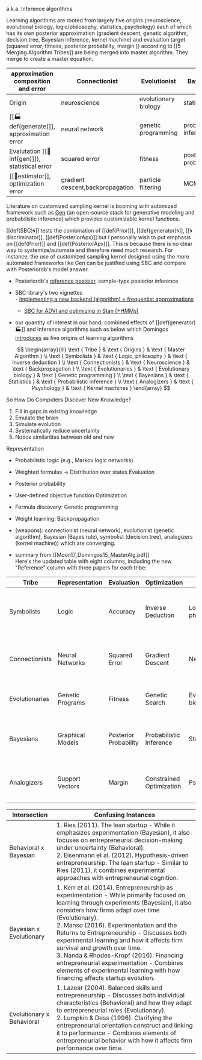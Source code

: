 a.k.a. Inference algorithms

Learning algorithms are rooted from largely five origins (neuroscience, evolutional biology, logic/philosophy, statistics, psychology) each of which has its own posterior approximation (gradient descent, genetic algorithm, decision tree, Bayesian inference, kernel machine) and evaluation target (squared error, fitness, posterior probability, margin  )) according to  [[5 Merging Algorithm Tribes]] are being merged into master algorithm. They merge to create a master equation. 

| approximation composition and error          | Connectionist                    | Evolutionist         | Bayesian                | Analogizer      | symbolist         |
| -------------------------------------------- | -------------------------------- | -------------------- | ----------------------- | --------------- | ----------------- |
| Origin                                       | neuroscience                     | evolutionary biology | statistics              | psychology      | philosophy        |
| [[🏭def(generate)]], approximation error         | neural network                   | genetic programming  | probabilistic inference | kernel machines | inverse deduction |
| Evalutation [[🌲inf(gen)]]), statistical error | squared error                    | fitness              | posterior prob.         | accuracy        |                   |
| [[🎥estimator]], optimization error          | gradient descent,backpropagation | particle filtering   | MCMC                    |                 |                   |

Literature on customized sampling kernel is booming with automized framework such as [Gen](https://www.gen.dev/) (an open-source stack for generative modeling and probabilistic inference) which provides customizable kernel functions. 

[[def(SBC)🌀]] tests the combination of [[def(Prior)]], [[def(generator)🌀]], [[🌀discriminator]], [[def(PosteriorApx)]] but I personally wish to put emphasis on [[def(Prior)]] and [[def(PosteriorApx)]]. This is because there is no clear way to systemize/automate and therefore need much research. For instance, the  use of customized sampling kernel designed using the more automated frameworks like Gen can be justified using SBC and compare with Posteriordb's model answer.
- Posteriordb's [reference posteior](https://github.com/stan-dev/posteriordb#what-is-posteriordb), sample-type posterior inference
- SBC library's two vignettes  
	- [Implementing a new backend (algorithm) + frequentist approximations](https://hyunjimoon.github.io/SBC/articles/implementing_backends.html)  
	- [SBC for ADVI and optimizing in Stan (+HMMs)](https://hyunjimoon.github.io/SBC/articles/computational_algorithm1.html)

- our quantity of interest in our hand; combined effects of [[def(generator)🏭]] and inference algorithms such as below which Domingos [introduces](https://en.wikipedia.org/wiki/The_Master_Algorithm) as five origins of learning algorithms 

$$
\begin{array}{lll}
\text { Tribe } & \text { Origins } & \text { Master Algorithm } \\
\text { Symbolists } & \text { Logic, philosophy } & \text { Inverse deduction } \\
\text { Connectionists } & \text { Neuroscience } & \text { Backpropagation } \\
\text { Evolutionaries } & \text { Evolutionary biology } & \text { Genetic programming } \\
\text { Bayesians } & \text { Statistics } & \text { Probabilistic inference } \\
\text { Analogizers } & \text { Psychology } & \text { Kernel machines }
\end{array}
$$





So How Do Computers Discover New Knowledge?
1. Fill in gaps in existing knowledge
2. Emulate the brain
3. Simulate evolution
4. Systematically reduce uncertainty
5. Notice similarities between old and new

Representation
- Probabilistic logic (e.g., Markov logic networks)
- Weighted formulas $\rightarrow$ Distribution over states
Evaluation
- Posterior probability
- User-defined objective function
Optimization
- Formula discovery: Genetic programming
- Weight learning: Backpropagation


- (weapons): connectionist (neural network), evolutionist (genetic algorithm), Bayesian (Bayes rule), symbolist (decision tree), analogizers (kernel machine)) which are converging.
- summary from  [[Moon17_Domingos15_MasterAlg.pdf]]  
Here's the updated table with eight columns, including the new "Reference" column with three papers for each tribe:

| Tribe          | Representation   | Evaluation            | Optimization             | Origins              | Problem               | Solution                | Scholars                                        | [[alg(master)_ref]]                                               |
| -------------- | ---------------- | --------------------- | ------------------------ | -------------------- | --------------------- | ----------------------- | ----------------------------------------------- | ----------------------------------------------------------------- |
| Symbolists     | Logic            | Accuracy              | Inverse Deduction        | Logic, philosophy    | Knowledge composition | Inverse deduction       | Tom Mitchell; Steve Muggleton; Ross Quinlan     | mitchell1997machine; muggleton1991inductive; quinlan1986induction |
| Connectionists | Neural Networks  | Squared Error         | Gradient Descent         | Neuroscience         | Credit assignment     | Backpropagation         | Yann LeCun; Geoffrey Hinton; Yoshua Bengio      | lecun1998gradient; hinton2006fast; bengio2009learning             |
| Evolutionaries | Genetic Programs | Fitness               | Genetic Search           | Evolutionary biology | Structure discovery   | Genetic programming     | John Koza; John Holland; Hod Lipson             | koza1992genetic; holland1992adaptation; schmidt2009distilling     |
| Bayesians      | Graphical Models | Posterior Probability | Probabilistic Inference  | Statistics           | Uncertainty           | Probabilistic inference | David Heckerman; Judea Pearl; Michael Jordan    | heckerman1998tutorial; pearl2009causality; jordan1999introduction |
| Analogizers    | Support Vectors  | Margin                | Constrained Optimization | Psychology           | Similarity            | Kernel machines         | Peter Hart; Vladimir Vapnik; Douglas Hofstadter | hart1968condensed; vapnik2013nature; hofstadter1979godel          |

| Intersection              | Confusing Instances                                                                                                                                                                                                                                                                                                                                                                                                                                                                                                                        |
| ------------------------- | ------------------------------------------------------------------------------------------------------------------------------------------------------------------------------------------------------------------------------------------------------------------------------------------------------------------------------------------------------------------------------------------------------------------------------------------------------------------------------------------------------------------------------------------ |
| Behavioral x Bayesian     | 1. Ries (2011). The lean startup - While it emphasizes experimentation (Bayesian), it also focuses on entrepreneurial decision-making under uncertainty (Behavioral).<br>2. Eisenmann et al. (2012). Hypothesis-driven entrepreneurship: The lean startup - Similar to Ries (2011), it combines experimental approaches with entrepreneurial cognition.                                                                                                                                                                                    |
| Bayesian x Evolutionary   | 1. Kerr et al. (2014). Entrepreneurship as experimentation - While primarily focused on learning through experiments (Bayesian), it also considers how firms adapt over time (Evolutionary).<br>2. Manso (2016). Experimentation and the Returns to Entrepreneurship - Discusses both experimental learning and how it affects firm survival and growth over time.<br>3. Nanda & Rhodes-Kropf (2016). Financing entrepreneurial experimentation - Combines elements of experimental learning with how financing affects startup evolution. |
| Evolutionary x Behavioral | 1. Lazear (2004). Balanced skills and entrepreneurship - Discusses both individual characteristics (Behavioral) and how they adapt to entrepreneurial roles (Evolutionary).<br>2. Lumpkin & Dess (1996). Clarifying the entrepreneurial orientation construct and linking it to performance - Combines elements of entrepreneurial behavior with how it affects firm performance over time.                                                                                                                                                |
